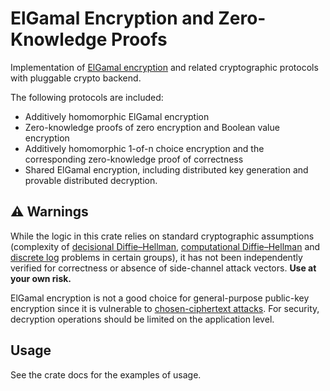 # ElGamal Encryption and Zero-Knowledge Proofs

Implementation of [ElGamal encryption] and related cryptographic protocols
with pluggable crypto backend.

The following protocols are included:

- Additively homomorphic ElGamal encryption
- Zero-knowledge proofs of zero encryption and Boolean value encryption
- Additively homomorphic 1-of-n choice encryption and the corresponding
  zero-knowledge proof of correctness
- Shared ElGamal encryption, including distributed key generation
  and provable distributed decryption.

## ⚠ Warnings

While the logic in this crate relies on standard cryptographic assumptions
(complexity of [decisional Diffie–Hellman][DDH], [computational Diffie–Hellman][coDH]
and [discrete log][DLP] problems in certain groups),
it has not been independently verified for correctness or absence of side-channel attack
vectors. **Use at your own risk.**

ElGamal encryption is not a good choice for general-purpose public-key encryption
since it is vulnerable to [chosen-ciphertext attacks][CCA]. For security,
decryption operations should be limited on the application level.

## Usage

See the crate docs for the examples of usage.

[ElGamal encryption]: https://en.wikipedia.org/wiki/ElGamal_encryption
[DDH]: https://en.wikipedia.org/wiki/Decisional_Diffie%E2%80%93Hellman_assumption
[coDH]: https://en.wikipedia.org/wiki/Diffie%E2%80%93Hellman_problem
[dlp]: https://en.wikipedia.org/wiki/Discrete_logarithm
[CCA]: https://en.wikipedia.org/wiki/Chosen-ciphertext_attack
